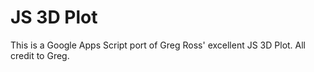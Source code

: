 # JS 3D Plot

This is a Google Apps Script port of Greg Ross' excellent JS 3D Plot. All credit to Greg.
